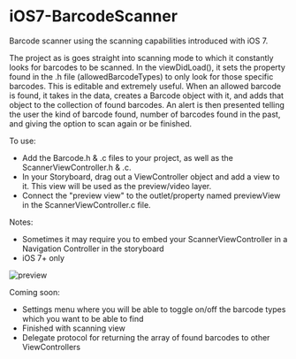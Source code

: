 iOS7-BarcodeScanner
===================

Barcode scanner using the scanning capabilities introduced with iOS 7.

The project as is goes straight into scanning mode to which it constantly looks for barcodes to be scanned. 
In the viewDidLoad(), it sets the property found in the .h file (allowedBarcodeTypes) to only look for those specific barcodes. This is editable and extremely useful.
When an allowed barcode is found, it takes in the data, creates a Barcode object with it, and adds that object to the collection of found barcodes.
An alert is then presented telling the user the kind of barcode found, number of barcodes found in the past, and giving the option to scan again or be finished.

To use: 
- Add the Barcode.h & .c files to your project, as well as the ScannerViewController.h & .c.
- In your Storyboard, drag out a ViewController object and add a view to it. This view will be used as the preview/video layer.
- Connect the "preview view" to the outlet/property named previewView in the ScannerViewController.c file.

Notes: 
- Sometimes it may require you to embed your ScannerViewController in a Navigation Controller in the storyboard
- iOS 7+ only

![preview](https://raw.github.com/jpwidmer/iOS7-BarcodeScanner/master/iOS7_BarcodeScanner/preview.PNG)

Coming soon:
- Settings menu where you will be able to toggle on/off the barcode types which you want to be able to find
- Finished with scanning view
- Delegate protocol for returning the array of found barcodes to other ViewControllers

